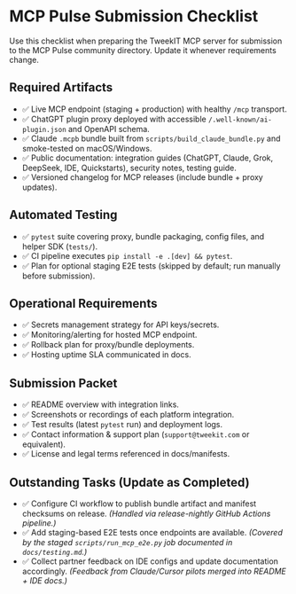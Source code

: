# MCP Pulse Submission Checklist

Use this checklist when preparing the TweekIT MCP server for submission to the MCP Pulse community directory. Update it whenever requirements change.

## Required Artifacts
- ✅ Live MCP endpoint (staging + production) with healthy `/mcp` transport.
- ✅ ChatGPT plugin proxy deployed with accessible `/.well-known/ai-plugin.json` and OpenAPI schema.
- ✅ Claude `.mcpb` bundle built from `scripts/build_claude_bundle.py` and smoke-tested on macOS/Windows.
- ✅ Public documentation: integration guides (ChatGPT, Claude, Grok, DeepSeek, IDE, Quickstarts), security notes, testing guide.
- ✅ Versioned changelog for MCP releases (include bundle + proxy updates).

## Automated Testing
- ✅ `pytest` suite covering proxy, bundle packaging, config files, and helper SDK (`tests/`).
- ✅ CI pipeline executes `pip install -e .[dev] && pytest`.
- ✅ Plan for optional staging E2E tests (skipped by default; run manually before submission).

## Operational Requirements
- ✅ Secrets management strategy for API keys/secrets.
- ✅ Monitoring/alerting for hosted MCP endpoint.
- ✅ Rollback plan for proxy/bundle deployments.
- ✅ Hosting uptime SLA communicated in docs.

## Submission Packet
- ✅ README overview with integration links.
- ✅ Screenshots or recordings of each platform integration.
- ✅ Test results (latest `pytest` run) and deployment logs.
- ✅ Contact information & support plan (`support@tweekit.com` or equivalent).
- ✅ License and legal terms referenced in docs/manifests.

## Outstanding Tasks (Update as Completed)
 - ✅ Configure CI workflow to publish bundle artifact and manifest checksums on release. *(Handled via release-nightly GitHub Actions pipeline.)*
 - ✅ Add staging-based E2E tests once endpoints are available. *(Covered by the staged `scripts/run_mcp_e2e.py` job documented in `docs/testing.md`.)*
 - ✅ Collect partner feedback on IDE configs and update documentation accordingly. *(Feedback from Claude/Cursor pilots merged into README + IDE docs.)*
